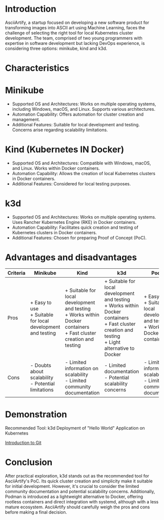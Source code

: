 # Introduction

AsciiArtify, a startup focused on developing a new software product for transforming images into ASCII art using Machine Learning, faces the challenge of selecting the right tool for local Kubernetes cluster development. The team, comprised of two young programmers with expertise in software development but lacking DevOps experience, is considering three options: minikube, kind and k3d.

# Characteristics

# Minikube

- Supported OS and Architectures: Works on multiple operating systems, including Windows, macOS, and Linux. Supports various architectures.
- Automation Capability: Offers automation for cluster creation and management.
- Additional Features: Suitable for local development and testing. Concerns arise regarding scalability limitations.

# Kind (Kubernetes IN Docker)

- Supported OS and Architectures: Compatible with Windows, macOS, and Linux. Works within Docker containers.
- Automation Capability: Allows the creation of local Kubernetes clusters in Docker containers.
- Additional Features: Considered for local testing purposes.

# k3d

- Supported OS and Architectures: Works on multiple operating systems. Uses Rancher Kubernetes Engine (RKE) in Docker containers.
- Automation Capability: Facilitates quick creation and testing of Kubernetes clusters in Docker containers.
- Additional Features: Chosen for preparing Proof of Concept (PoC).

# Advantages and disadvantages

| Criteria | Minikube | Kind | k3d | Podman |
|----------|----------|------|-----|--------|
| Pros     | + Easy to use<br>+ Suitable for local development and testing | + Suitable for local development and testing<br>+ Works within Docker containers<br>+ Fast cluster creation and testing | + Suitable for local development and testing<br>+ Works within Docker containers<br>+ Fast cluster creation and testing<br>+ Light alternative to Docker | + Easy to use<br>+ Suitable for local development and testing<br>+ Works within Docker containers |
| Cons     | - Doubts about scalability<br>- Potential limitations | - Limited information on scalability<br>- Limited community documentation | - Limited documentation<br>- Potential scalability concerns | - Limited information on scalability<br>- Limited community documentation |

# Demonstration

Recommended Tool: k3d Deployment of "Hello World" Application on Kubernetes

[Introduction to Git](https://asciinema.org/a/g1JETnRe4GZWGOLDp85o21BtL)

# Conclusion

After practical exploration, k3d stands out as the recommended tool for AsciiArtify's PoC. Its quick cluster creation and simplicity make it suitable for initial development. However, it's crucial to consider the limited community documentation and potential scalability concerns. Additionally, Podman is introduced as a lightweight alternative to Docker, offering rootless containers and direct integration with systemd, although with a less mature ecosystem. AsciiArtify should carefully weigh the pros and cons before making a final decision.






